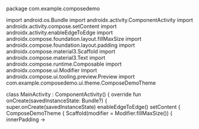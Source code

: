 package com.example.composedemo

import android.os.Bundle
import androidx.activity.ComponentActivity
import androidx.activity.compose.setContent
import androidx.activity.enableEdgeToEdge
import androidx.compose.foundation.layout.fillMaxSize
import androidx.compose.foundation.layout.padding
import androidx.compose.material3.Scaffold
import androidx.compose.material3.Text
import androidx.compose.runtime.Composable
import androidx.compose.ui.Modifier
import androidx.compose.ui.tooling.preview.Preview
import com.example.composedemo.ui.theme.ComposeDemoTheme

class MainActivity : ComponentActivity() {
    override fun onCreate(savedInstanceState: Bundle?) {
        super.onCreate(savedInstanceState)
        enableEdgeToEdge()
        setContent {
            ComposeDemoTheme {
                Scaffold(modifier = Modifier.fillMaxSize()) { innerPadding ->
                    
